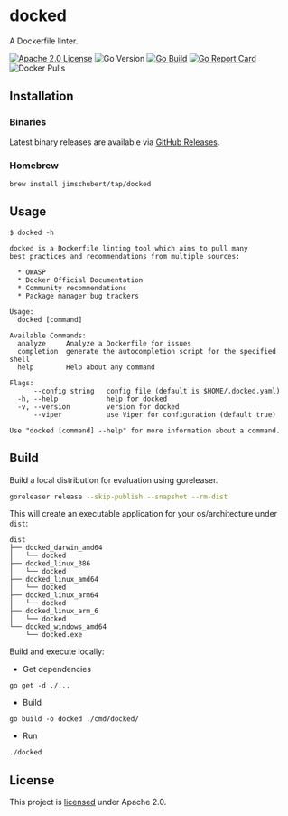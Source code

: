 # docked

A Dockerfile linter.

[![Apache 2.0 License](https://img.shields.io/badge/License-Apache%202.0-blue)](./LICENSE)
![Go Version](https://img.shields.io/github/go-mod/go-version/jimschubert/docked)
[![Go Build](https://github.com/jimschubert/docked/actions/workflows/build.yml/badge.svg)](https://github.com/jimschubert/docked/actions/workflows/build.yml)
[![Go Report Card](https://goreportcard.com/badge/github.com/jimschubert/docked)](https://goreportcard.com/report/github.com/jimschubert/docked)
![Docker Pulls](https://img.shields.io/docker/pulls/jimschubert/docked)
<!-- [![codecov](https://codecov.io/gh/jimschubert/docked/branch/master/graph/badge.svg)](https://codecov.io/gh/jimschubert/docked) --> 

## Installation

### Binaries

Latest binary releases are available via [GitHub Releases](https://github.com/jimschubert/docked/releases).

### Homebrew

```
brew install jimschubert/tap/docked
```

## Usage

```shell
$ docked -h

docked is a Dockerfile linting tool which aims to pull many
best practices and recommendations from multiple sources:

  * OWASP
  * Docker Official Documentation
  * Community recommendations
  * Package manager bug trackers

Usage:
  docked [command]

Available Commands:
  analyze     Analyze a Dockerfile for issues
  completion  generate the autocompletion script for the specified shell
  help        Help about any command

Flags:
      --config string   config file (default is $HOME/.docked.yaml)
  -h, --help            help for docked
  -v, --version         version for docked
      --viper           use Viper for configuration (default true)

Use "docked [command] --help" for more information about a command.
```

## Build

Build a local distribution for evaluation using goreleaser.

```bash
goreleaser release --skip-publish --snapshot --rm-dist
```

This will create an executable application for your os/architecture under `dist`:

```
dist
├── docked_darwin_amd64
│   └── docked
├── docked_linux_386
│   └── docked
├── docked_linux_amd64
│   └── docked
├── docked_linux_arm64
│   └── docked
├── docked_linux_arm_6
│   └── docked
└── docked_windows_amd64
    └── docked.exe
```

Build and execute locally:

* Get dependencies

```shell
go get -d ./...
```

* Build

```shell
go build -o docked ./cmd/docked/
```

* Run

```shell
./docked
```

## License

This project is [licensed](./LICENSE) under Apache 2.0.

